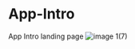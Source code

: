 # App-Intro
App Intro landing page
![image 1(7)](https://github.com/BrianCodeDev/App-Intro/assets/107327227/f86d38ee-64e2-4bb3-a52c-c17eb757f3ce)
